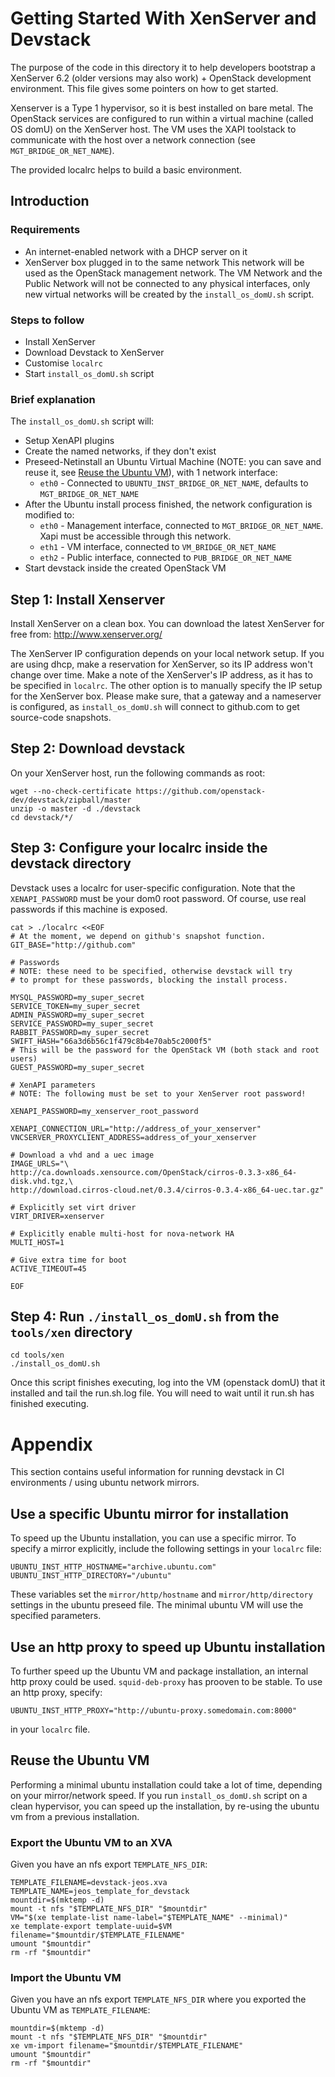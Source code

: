 # Getting Started With XenServer and Devstack

The purpose of the code in this directory it to help developers bootstrap a
XenServer 6.2 (older versions may also work) + OpenStack development
environment. This file gives some pointers on how to get started.

Xenserver is a Type 1 hypervisor, so it is best installed on bare metal.  The
OpenStack services are configured to run within a virtual machine (called OS
domU) on the XenServer host. The VM uses the XAPI toolstack to communicate with
the host over a network connection (see `MGT_BRIDGE_OR_NET_NAME`).

The provided localrc helps to build a basic environment.

## Introduction

### Requirements

 - An internet-enabled network with a DHCP server on it
 - XenServer box plugged in to the same network
This network will be used as the OpenStack management network. The VM Network
and the Public Network will not be connected to any physical interfaces, only
new virtual networks will be created by the `install_os_domU.sh` script.

### Steps to follow

 - Install XenServer
 - Download Devstack to XenServer
 - Customise `localrc`
 - Start `install_os_domU.sh` script

### Brief explanation

The `install_os_domU.sh` script will:
 - Setup XenAPI plugins
 - Create the named networks, if they don't exist
 - Preseed-Netinstall an Ubuntu Virtual Machine (NOTE: you can save and reuse
   it, see [Reuse the Ubuntu VM](#reuse-the-ubuntu-vm)), with 1 network
   interface:
   - `eth0` - Connected to `UBUNTU_INST_BRIDGE_OR_NET_NAME`, defaults to
     `MGT_BRIDGE_OR_NET_NAME`
 - After the Ubuntu install process finished, the network configuration is
 modified to:
   - `eth0` - Management interface, connected to `MGT_BRIDGE_OR_NET_NAME`. Xapi
     must be accessible through this network.
   - `eth1` - VM interface, connected to `VM_BRIDGE_OR_NET_NAME`
   - `eth2` - Public interface, connected to `PUB_BRIDGE_OR_NET_NAME`
 - Start devstack inside the created OpenStack VM

## Step 1: Install Xenserver
Install XenServer on a clean box. You can download the latest XenServer for
free from: http://www.xenserver.org/

The XenServer IP configuration depends on your local network setup. If you are
using dhcp, make a reservation for XenServer, so its IP address won't change
over time. Make a note of the XenServer's IP address, as it has to be specified
in `localrc`. The other option is to manually specify the IP setup for the
XenServer box. Please make sure, that a gateway and a nameserver is configured,
as `install_os_domU.sh` will connect to github.com to get source-code snapshots.

## Step 2: Download devstack
On your XenServer host, run the following commands as root:

    wget --no-check-certificate https://github.com/openstack-dev/devstack/zipball/master
    unzip -o master -d ./devstack
    cd devstack/*/

## Step 3: Configure your localrc inside the devstack directory
Devstack uses a localrc for user-specific configuration.  Note that
the `XENAPI_PASSWORD` must be your dom0 root password.
Of course, use real passwords if this machine is exposed.

    cat > ./localrc <<EOF
    # At the moment, we depend on github's snapshot function.
    GIT_BASE="http://github.com"

    # Passwords
    # NOTE: these need to be specified, otherwise devstack will try
    # to prompt for these passwords, blocking the install process.

    MYSQL_PASSWORD=my_super_secret
    SERVICE_TOKEN=my_super_secret
    ADMIN_PASSWORD=my_super_secret
    SERVICE_PASSWORD=my_super_secret
    RABBIT_PASSWORD=my_super_secret
    SWIFT_HASH="66a3d6b56c1f479c8b4e70ab5c2000f5"
    # This will be the password for the OpenStack VM (both stack and root users)
    GUEST_PASSWORD=my_super_secret

    # XenAPI parameters
    # NOTE: The following must be set to your XenServer root password!

    XENAPI_PASSWORD=my_xenserver_root_password

    XENAPI_CONNECTION_URL="http://address_of_your_xenserver"
    VNCSERVER_PROXYCLIENT_ADDRESS=address_of_your_xenserver

    # Download a vhd and a uec image
    IMAGE_URLS="\
    http://ca.downloads.xensource.com/OpenStack/cirros-0.3.3-x86_64-disk.vhd.tgz,\
    http://download.cirros-cloud.net/0.3.4/cirros-0.3.4-x86_64-uec.tar.gz"

    # Explicitly set virt driver
    VIRT_DRIVER=xenserver

    # Explicitly enable multi-host for nova-network HA
    MULTI_HOST=1

    # Give extra time for boot
    ACTIVE_TIMEOUT=45

    EOF

## Step 4: Run `./install_os_domU.sh` from the `tools/xen` directory

    cd tools/xen
    ./install_os_domU.sh

Once this script finishes executing, log into the VM (openstack domU) that it
installed and tail the run.sh.log file. You will need to wait until it run.sh
has finished executing.

# Appendix

This section contains useful information for running devstack in CI
environments / using ubuntu network mirrors.

## Use a specific Ubuntu mirror for installation

To speed up the Ubuntu installation, you can use a specific mirror. To specify
a mirror explicitly, include the following settings in your `localrc` file:

    UBUNTU_INST_HTTP_HOSTNAME="archive.ubuntu.com"
    UBUNTU_INST_HTTP_DIRECTORY="/ubuntu"

These variables set the `mirror/http/hostname` and `mirror/http/directory`
settings in the ubuntu preseed file. The minimal ubuntu VM will use the
specified parameters.

## Use an http proxy to speed up Ubuntu installation

To further speed up the Ubuntu VM and package installation, an internal http
proxy could be used. `squid-deb-proxy` has prooven to be stable. To use an http
proxy, specify:

    UBUNTU_INST_HTTP_PROXY="http://ubuntu-proxy.somedomain.com:8000"

in your `localrc` file.

## Reuse the Ubuntu VM

Performing a minimal ubuntu installation could take a lot of time, depending on
your mirror/network speed. If you run `install_os_domU.sh` script on a clean
hypervisor, you can speed up the installation, by re-using the ubuntu vm from
a previous installation.

### Export the Ubuntu VM to an XVA

Given you have an nfs export `TEMPLATE_NFS_DIR`:

    TEMPLATE_FILENAME=devstack-jeos.xva
    TEMPLATE_NAME=jeos_template_for_devstack
    mountdir=$(mktemp -d)
    mount -t nfs "$TEMPLATE_NFS_DIR" "$mountdir"
    VM="$(xe template-list name-label="$TEMPLATE_NAME" --minimal)"
    xe template-export template-uuid=$VM filename="$mountdir/$TEMPLATE_FILENAME"
    umount "$mountdir"
    rm -rf "$mountdir"

### Import the Ubuntu VM

Given you have an nfs export `TEMPLATE_NFS_DIR` where you exported the Ubuntu
VM as `TEMPLATE_FILENAME`:

    mountdir=$(mktemp -d)
    mount -t nfs "$TEMPLATE_NFS_DIR" "$mountdir"
    xe vm-import filename="$mountdir/$TEMPLATE_FILENAME"
    umount "$mountdir"
    rm -rf "$mountdir"
